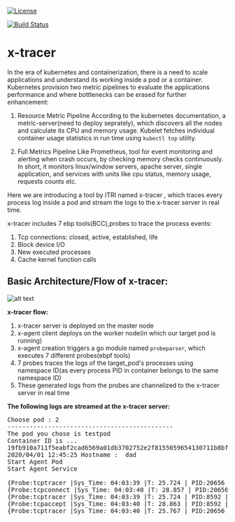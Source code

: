 [![License](https://img.shields.io/badge/License-Apache%202.0-blue.svg)](https://opensource.org/licenses/Apache-2.0) 

[![Build Status](https://travis-ci.com/Sheenam3/x-tracer.svg?branch=master)](https://travis-ci.com/Sheenam3/x-tracer)

# x-tracer

In the era of kubernetes and containerization, there is a need to scale applications and understand its working inside a pod or a container. Kubernetes provision two metric pipelines to evaluate the applications performance and where bottlenecks can be erased for further enhancement:


1. Resource Metric Pipeline
According to the kubernetes documentation, a metric-server(need to deploy seprately), which discovers all the nodes and calculate its CPU and memory usage. Kubelet fetches individual container usage statistics in run time using ```kubectl top``` utility.

2. Full Metrics Pipeline
Like Prometheus, tool for event monitoring and alerting when crash occurs, by checking memory checks continuously. In short, it monitors linux/window servers, apache server, single application, and services with units like cpu status, memory usage, requests counts etc.


Here we are introducing a tool by ITRI named x-tracer , which traces every process log inside a pod and stream the logs to the x-tracer server in real time.


x-tracer includes 7 ebp tools(BCC),probes to trace the process events: 
1. Tcp connections: closed, active, established, life 
2. Block device I/O
3. New executed processes 
4. Cache kernel function calls


<h2>Basic Architecture/Flow of x-tracer:</h2>

![alt text](https://sheenampathak.com/wp-content/uploads/2020/06/Screenshot-from-2020-06-10-13-48-07.png)

<b>x-tracer flow:</b>
1. x-tracer server is deployed on the master node
2. x-agent client deploys on the worker node(in which our target pod is running)
3. x-agent creation triggers a go module named ```probeparser```, which executes 7 different probes(ebpf tools)
4. 7 probes traces the logs of the target_pod's processes using namespace ID(as every process PID in container belongs to the same namespace ID) 
5. These generated logs from the probes are channelized to the x-tracer server in real time


<b>The following logs are streamed at the x-tracer server: </b>
  
<pre>
Choose pod : 2
---------------------------------------------
The pod you chose is testpod
Container ID is ...
19fb910a711f5eabf2cad6569a01db3702752e2f8155059654130711b8bf2c8f
2020/04/01 12:45:25 Hostname :  dad
Start Agent Pod
Start Agent Service

{Probe:tcptracer |Sys_Time: 04:03:39 |T: 25.724 | PID:20656 | PNAME:iperf3 |IP->4 | SADDR:127.0.0.1 | DADDR:127.0.0.1 | SPORT:42334 | DPORT:6001 
{Probe:tcpconnect |Sys_Time: 04:03:40 |T: 28.857 | PID:20656 | PNAME:iperf3 | IP:4 | SADDR:127.0.0.1 | DADDR:127.0.0.1 | DPORT:6001 
{Probe:tcptracer |Sys_Time: 04:03:39 |T: 25.724 | PID:8592 | PNAME:iperf3 |IP->6 | SADDR:[::] | DADDR:[0:ffff:7f00:1::] | SPORT:0 | DPORT:65535 
{Probe:tcpaccept |Sys_Time: 04:03:40 |T: 28.863 | PID:8592 | PNAME:iperf3 | IP:6 | RADDR:::ffff:127.0.0.1 | RPORT:42336 | LADDR:::ffff:127.0.0.1 | LPORT:6001 
{Probe:tcptracer |Sys_Time: 04:03:40 |T: 25.767 | PID:20656 | PNAME:iperf3 |IP->4 | SADDR:127.0.0.1 | DADDR:127.0.0.1 | SPORT:42336 | DPORT:6001 
</pre>



